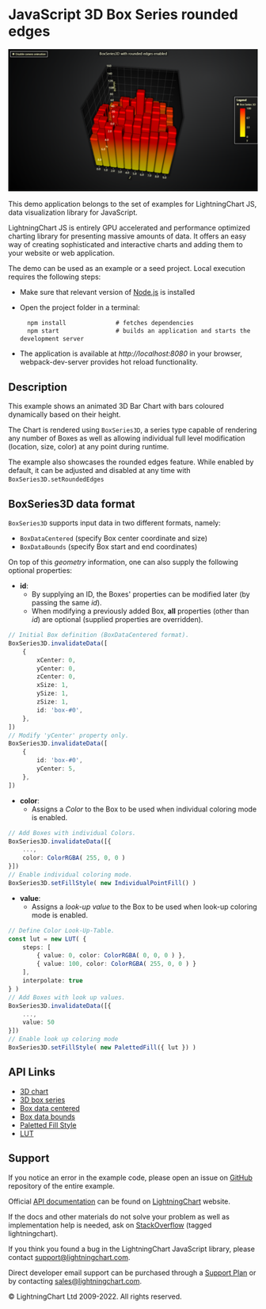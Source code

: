 # JavaScript 3D Box Series rounded edges

![JavaScript 3D Box Series rounded edges](3dBoxRounded-darkGold.png)

This demo application belongs to the set of examples for LightningChart JS, data visualization library for JavaScript.

LightningChart JS is entirely GPU accelerated and performance optimized charting library for presenting massive amounts of data. It offers an easy way of creating sophisticated and interactive charts and adding them to your website or web application.

The demo can be used as an example or a seed project. Local execution requires the following steps:

-   Make sure that relevant version of [Node.js](https://nodejs.org/en/download/) is installed
-   Open the project folder in a terminal:

          npm install              # fetches dependencies
          npm start                # builds an application and starts the development server

-   The application is available at _http://localhost:8080_ in your browser, webpack-dev-server provides hot reload functionality.


## Description

This example shows an animated 3D Bar Chart with bars coloured dynamically based on their height.

The Chart is rendered using `BoxSeries3D`, a series type capable of rendering any number of Boxes as well as allowing individual full level modification (location, size, color) at any point during runtime.

The example also showcases the rounded edges feature. While enabled by default, it can be adjusted and disabled at any time with `BoxSeries3D.setRoundedEdges`

## BoxSeries3D data format

`BoxSeries3D` supports input data in two different formats, namely:

-   `BoxDataCentered` (specify Box center coordinate and size)
-   `BoxDataBounds` (specify Box start and end coordinates)

On top of this _geometry_ information, one can also supply the following optional properties:

-   **id**:
    -   By supplying an ID, the Boxes' properties can be modified later (by passing the same _id_).
    -   When modifying a previously added Box, **all** properties (other than _id_) are optional (supplied properties are overridden).

```typescript
// Initial Box definition (BoxDataCentered format).
BoxSeries3D.invalidateData([
    {
        xCenter: 0,
        yCenter: 0,
        zCenter: 0,
        xSize: 1,
        ySize: 1,
        zSize: 1,
        id: 'box-#0',
    },
])
// Modify 'yCenter' property only.
BoxSeries3D.invalidateData([
    {
        id: 'box-#0',
        yCenter: 5,
    },
])
```

-   **color**:
    -   Assigns a _Color_ to the Box to be used when individual coloring mode is enabled.

```typescript
// Add Boxes with individual Colors.
BoxSeries3D.invalidateData([{
    ...,
    color: ColorRGBA( 255, 0, 0 )
}])
// Enable individual coloring mode.
BoxSeries3D.setFillStyle( new IndividualPointFill() )
```

-   **value**:
    -   Assigns a _look-up value_ to the Box to be used when look-up coloring mode is enabled.

```typescript
// Define Color Look-Up-Table.
const lut = new LUT( {
    steps: [
        { value: 0, color: ColorRGBA( 0, 0, 0 ) },
        { value: 100, color: ColorRGBA( 255, 0, 0 ) }
    ],
    interpolate: true
} )
// Add Boxes with look up values.
BoxSeries3D.invalidateData([{
    ...,
    value: 50
}])
// Enable look up coloring mode
BoxSeries3D.setFillStyle( new PalettedFill({ lut }) )
```


## API Links

* [3D chart]
* [3D box series]
* [Box data centered]
* [Box data bounds]
* [Paletted Fill Style]
* [LUT]


## Support

If you notice an error in the example code, please open an issue on [GitHub][0] repository of the entire example.

Official [API documentation][1] can be found on [LightningChart][2] website.

If the docs and other materials do not solve your problem as well as implementation help is needed, ask on [StackOverflow][3] (tagged lightningchart).

If you think you found a bug in the LightningChart JavaScript library, please contact support@lightningchart.com.

Direct developer email support can be purchased through a [Support Plan][4] or by contacting sales@lightningchart.com.

[0]: https://github.com/Arction/
[1]: https://lightningchart.com/lightningchart-js-api-documentation/
[2]: https://lightningchart.com
[3]: https://stackoverflow.com/questions/tagged/lightningchart
[4]: https://lightningchart.com/support-services/

© LightningChart Ltd 2009-2022. All rights reserved.


[3D chart]: https://lightningchart.com/js-charts/api-documentation/v4.2.0/classes/Chart3D.html
[3D box series]: https://lightningchart.com/js-charts/api-documentation/v4.2.0/classes/BoxSeries3D.html
[Box data centered]: https://lightningchart.com/js-charts/api-documentation/v4.2.0/interfaces/BoxDataCentered.html
[Box data bounds]: https://lightningchart.com/js-charts/api-documentation/v4.2.0/interfaces/BoxDataBounds.html
[Paletted Fill Style]: https://lightningchart.com/js-charts/api-documentation/v4.2.0/classes/PalettedFill.html
[LUT]: https://lightningchart.com/js-charts/api-documentation/v4.2.0/classes/LUT.html


